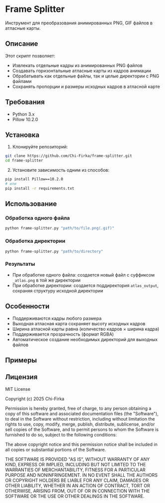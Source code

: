# Frame Splitter

Инструмент для преобразования анимированных PNG, GIF файлов в атласные карты.

## Описание

Этот скрипт позволяет:
- Извлекать отдельные кадры из анимированных PNG файлов
- Создавать горизонтальные атласные карты из кадров анимации
- Обрабатывать как отдельные файлы, так и целые директории с PNG файлами
- Сохранять пропорции и размеры исходных кадров в атласной карте

## Требования

- Python 3.x
- Pillow 10.2.0

## Установка

1. Клонируйте репозиторий:
```bash
git clone https://github.com/Chi-Firka/frame-splitter.git
cd frame-splitter
```

2. Установите зависимость одним из способов:
```bash
pip install Pillow==10.2.0
# или
pip install -r requirements.txt
```

## Использование

### Обработка одного файла

```bash
python frame-splitter.py "path/to/file.png(.gif)"
```

### Обработка директории

```bash
python frame-splitter.py "path/to/directory"
```

### Результаты

- При обработке одного файла: создается новый файл с суффиксом `_atlas.png` в той же директории
- При обработке директории: создается поддиректория `atlas_output`, сохраняя структуру исходной директории

## Особенности

- Поддерживаются кадры любого размера
- Выходная атласная карта сохраняет высоту исходных кадров
- Ширина атласной карты равна (количество кадров × ширина кадра)
- Поддерживается прозрачность (формат RGBA)
- Автоматическое создание необходимых директорий для выходных файлов

## Примеры

## Лицензия

MIT License

Copyright (c) 2025 Chi-Firka

Permission is hereby granted, free of charge, to any person obtaining a copy
of this software and associated documentation files (the "Software"), to deal
in the Software without restriction, including without limitation the rights
to use, copy, modify, merge, publish, distribute, sublicense, and/or sell
copies of the Software, and to permit persons to whom the Software is
furnished to do so, subject to the following conditions:

The above copyright notice and this permission notice shall be included in all
copies or substantial portions of the Software.

THE SOFTWARE IS PROVIDED "AS IS", WITHOUT WARRANTY OF ANY KIND, EXPRESS OR
IMPLIED, INCLUDING BUT NOT LIMITED TO THE WARRANTIES OF MERCHANTABILITY,
FITNESS FOR A PARTICULAR PURPOSE AND NONINFRINGEMENT. IN NO EVENT SHALL THE
AUTHORS OR COPYRIGHT HOLDERS BE LIABLE FOR ANY CLAIM, DAMAGES OR OTHER
LIABILITY, WHETHER IN AN ACTION OF CONTRACT, TORT OR OTHERWISE, ARISING FROM,
OUT OF OR IN CONNECTION WITH THE SOFTWARE OR THE USE OR OTHER DEALINGS IN THE
SOFTWARE.